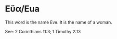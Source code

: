 # Εὔα/Eua

This word is the name Eve. It is the name of a woman.

See: 2 Corinthians 11:3; 1 Timothy 2:13

